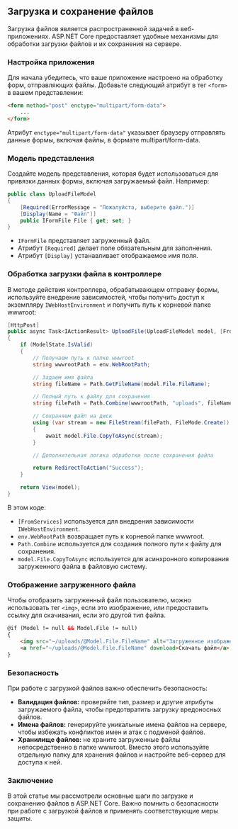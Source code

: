 ## Загрузка и сохранение файлов

Загрузка файлов является распространенной задачей в веб-приложениях. ASP.NET Core предоставляет удобные механизмы для обработки загрузки файлов и их сохранения на сервере.

### Настройка приложения

Для начала убедитесь, что ваше приложение настроено на обработку форм, отправляющих файлы. Добавьте следующий атрибут в тег `<form>` в вашем представлении:

```html
<form method="post" enctype="multipart/form-data">
    ...
</form>
```

Атрибут `enctype="multipart/form-data"` указывает браузеру отправлять данные формы, включая файлы, в формате multipart/form-data.

### Модель представления

Создайте модель представления, которая будет использоваться для привязки данных формы, включая загружаемый файл. Например:

```csharp
public class UploadFileModel
{
    [Required(ErrorMessage = "Пожалуйста, выберите файл.")]
    [Display(Name = "Файл")]
    public IFormFile File { get; set; }
}
```

- `IFormFile` представляет загруженный файл.
- Атрибут `[Required]` делает поле обязательным для заполнения.
- Атрибут `[Display]` устанавливает отображаемое имя поля.

### Обработка загрузки файла в контроллере

В методе действия контроллера, обрабатывающем отправку формы, используйте внедрение зависимостей, чтобы получить доступ к экземпляру `IWebHostEnvironment` и получить путь к корневой папке wwwroot:

```csharp
[HttpPost]
public async Task<IActionResult> UploadFile(UploadFileModel model, [FromServices] IWebHostEnvironment env)
{
    if (ModelState.IsValid)
    {
        // Получаем путь к папке wwwroot
        string wwwrootPath = env.WebRootPath;

        // Задаем имя файла
        string fileName = Path.GetFileName(model.File.FileName);

        // Полный путь к файлу для сохранения
        string filePath = Path.Combine(wwwrootPath, "uploads", fileName);

        // Сохраняем файл на диск
        using (var stream = new FileStream(filePath, FileMode.Create))
        {
            await model.File.CopyToAsync(stream);
        }

        // Дополнительная логика обработки после сохранения файла

        return RedirectToAction("Success"); 
    }

    return View(model);
}
```

В этом коде:

- `[FromServices]` используется для внедрения зависимости `IWebHostEnvironment`.
- `env.WebRootPath` возвращает путь к корневой папке wwwroot.
- `Path.Combine` используется для создания полного пути к файлу для сохранения.
- `model.File.CopyToAsync` используется для асинхронного копирования загруженного файла в файловую систему.

### Отображение загруженного файла

Чтобы отобразить загруженный файл пользователю, можно использовать тег `<img>`, если это изображение, или предоставить ссылку для скачивания, если это другой тип файла.

```html
@if (Model != null && Model.File != null)
{
    <img src="~/uploads/@Model.File.FileName" alt="Загруженное изображение" />
    <a href="~/uploads/@Model.File.FileName" download>Скачать файл</a>
}
```

### Безопасность

При работе с загрузкой файлов важно обеспечить безопасность:

- **Валидация файлов:** проверяйте тип, размер и другие атрибуты загружаемого файла, чтобы предотвратить загрузку вредоносных файлов.
- **Имена файлов:** генерируйте уникальные имена файлов на сервере, чтобы избежать конфликтов имен и атак с подменой файлов.
- **Хранилище файлов:** не храните загруженные файлы непосредственно в папке wwwroot. Вместо этого используйте отдельную папку для хранения файлов и настройте веб-сервер для доступа к ней.

### Заключение

В этой статье мы рассмотрели основные шаги по загрузке и сохранению файлов в ASP.NET Core. Важно помнить о безопасности при работе с загрузкой файлов и применять соответствующие меры защиты.
